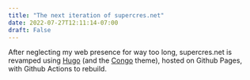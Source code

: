 ```yaml
---
title: "The next iteration of supercres.net"
date: 2022-07-27T12:11:14-07:00
draft: False
---
```


After neglecting my web presence for way too long, supercres.net is revamped using [Hugo](http://gohugo.io) (and the [Congo](https://github.com/jpanther/congo) theme), hosted on Github Pages, with Github Actions to rebuild.